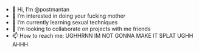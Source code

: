 - 👋 Hi, I’m @postmantan
- 👀 I’m interested in doing your fucking mother
- 🌱 I’m currently learning sexual techniques
- 💞️ I’m looking to collaborate on projects with me friends
- 📫 How to reach me: UGHHRNN IM NOT GONNA MAKE IT SPLAT UGHH AHHH

<!---
postmantan/postmantan is a ✨ special ✨ repository because its `README.md` (this file) appears on your GitHub profile.
You can click the Preview link to take a look at your changes. Tap to edit the caption
--->
